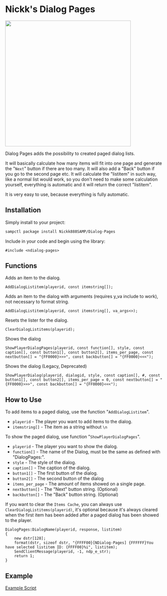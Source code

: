 # Nickk's Dialog Pages
<img src="/preview.gif" width="400" height="400">

Dialog Pages adds the possibility to created paged dialog lists.

It will basically calculate how many items will fit into one page and generate the "`Next`" button
if there are too many. It will also add a "Back" button if you go to the second page etc.
It will calculate the "listitem" in such way, like a normal list would work, so you don't need to
make some calculation yourself, everything is automatic and it will return the correct "listitem".

It is very easy to use, because everything is fully automatic.

## Installation

Simply install to your project:

```bash
sampctl package install Nickk888SAMP/Dialog-Pages
```

Include in your code and begin using the library:

```pawn
#include <ndialog-pages>
```

## Functions
Adds an item to the dialog.
```pawn
AddDialogListitem(playerid, const itemstring[]);
```
Adds an item to the dialog with arguments (requires y_va include to work), not necessary to format string.
```pawn
AddDialogListitem(playerid, const itemstring[], va_args<>);
```
Resets the lister for the dialog.
```pawn
ClearDialogListitems(playerid);
```
Shows the dialog
```pawn
ShowPlayerDialogPages(playerid, const function[], style, const caption[], const button1[], const button2[], items_per_page, const nextbutton[] = "{FF0000}>>>", const backbutton[] = "{FF0000}<<<");
```

Shows the dialog (Legacy, Deprecated)
```pawn
ShowPlayerDialog(playerid, dialogid, style, const caption[], #, const button1[], const button2[], items_per_page = 0, const nextbutton[] = "{FF0000}>>>", const backbutton[] = "{FF0000}<<<");
```

## How to Use
To add items to a paged dialog, use the function "```AddDialogListitem```".
* ```playerid``` - The player you want to add items to the dialog.
* ```itemstring[]``` - The item as a string without ```\n```

To show the paged dialog, use function "```ShowPlayerDialogPages```".
* ```playerid``` - The player you want to show the dialog.
* ```function[]``` - The name of the Dialog, must be the same as defined with "DialogPages:".
* ```style``` - The style of the dialog.
* ```caption[]``` - The caption of the dialog.
* ```button1[]``` - The first button of the dialog.
* ```button2[]``` - The second button of the dialog
* ```items_per_page``` - The amount of items showed on a single page.
* ```nextbutton[]``` - The "Next" button string. (Optional)
* ```backbutton[]``` - The "Back" button string. (Optional)

If you want to clear the ```Items Cache```, you can always use ```ClearDialogListitems(playerid)```, it's optional because it's always cleared when the first item has been added after a paged dialog has been showed to the player.

```pawn
DialogPages:DialogName(playerid, response, listitem)
{
	new dstr[128];
	format(dstr, sizeof dstr, "{FFFF00}[NDialog-Pages] {FFFFFF}You have selected listitem ID: {FFFF00}%i", listitem);
	SendClientMessage(playerid, -1, ndp_e_str);
	return 1;
}
```

## Example
[Example Script](https://github.com/Nickk888SAMP/Dialog-Pages/blob/master/ndp_examples.pwn)
